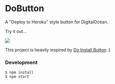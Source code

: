 # DoButton

A "Deploy to Heroku" style button for DigitalOcean.

Try it out...

[![](https://raw.githubusercontent.com/howardroark/dobutton/develop/DO.png)](http://dobutton.club/howardroark/gravops)

This project is heavily inspired by [Do Install Button](https://github.com/seven1m/do-install-button) :)

### Development

```
$ npm install
$ npm start
```
